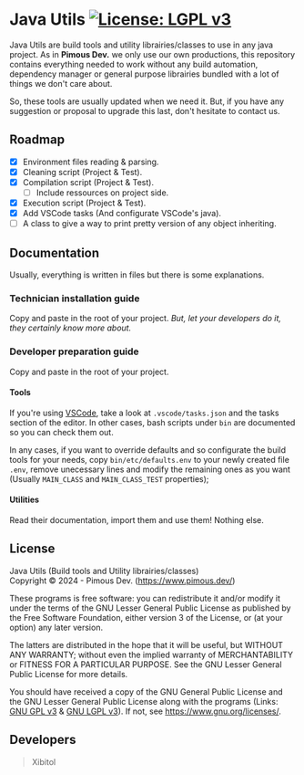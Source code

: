 # Java Utils [![License: LGPL v3](https://img.shields.io/badge/License-LGPL_v3-orange.svg)](COPYING.LESSER)
Java Utils are build tools and utility librairies/classes to use in any java
project. As in **Pimous Dev.** we only use our own productions, this repository
contains everything needed to work without any build automation, dependency
manager or general purpose librairies bundled with a lot of things we don't care
about.

So, these tools are usually updated when we need it. But, if you have any
suggestion or proposal to upgrade this last, don't hesitate to contact us.

## Roadmap
- [x] Environment files reading & parsing.
- [x] Cleaning script (Project & Test).
- [x] Compilation script (Project & Test).
  - [ ] Include ressources on project side.
- [x] Execution script (Project & Test).
- [x] Add VSCode tasks (And configurate VSCode's java).
- [ ] A class to give a way to print pretty version of any object inheriting.

## Documentation
Usually, everything is written in files but there is some explanations.

### Technician installation guide
Copy and paste in the root of your project. _But, let your developers do it,
they certainly know more about._

### Developer preparation guide
Copy and paste in the root of your project.

#### Tools
If you're using [VSCode](https://code.visualstudio.com/), take a look at
`.vscode/tasks.json` and the tasks section of the editor. In other cases, bash
scripts under `bin` are documented so you can check them out.

In any cases, if you want to override defaults and so configurate the build
tools for your needs, copy `bin/etc/defaults.env` to your newly created file
`.env`, remove unecessary lines and modify the remaining ones as you want
(Usually `MAIN_CLASS` and `MAIN_CLASS_TEST` properties);

#### Utilities
Read their documentation, import them and use them! Nothing else.

## License
Java Utils (Build tools and Utility librairies/classes)  
Copyright &copy; 2024 - Pimous Dev. (https://www.pimous.dev/)

These programs is free software: you can redistribute it and/or modify it under
the terms of the GNU Lesser General Public License as published by the Free
Software Foundation, either version 3 of the License, or (at your option) any
later version.

The latters are distributed in the hope that it will be useful, but WITHOUT ANY
WARRANTY; without even the implied warranty of MERCHANTABILITY or FITNESS FOR A
PARTICULAR PURPOSE. See the GNU Lesser General Public License for more details.

You should have received a copy of the GNU General Public License and the GNU
Lesser General Public License along with the programs (Links:
[GNU GPL v3](COPYING) & [GNU LGPL v3](COPYING.LESSER)). If not, see
https://www.gnu.org/licenses/.

## Developers
> Xibitol